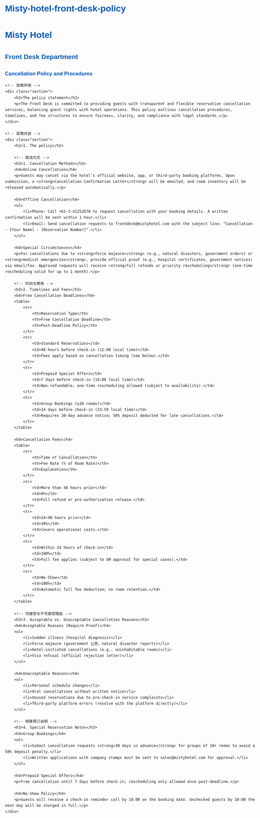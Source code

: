 # Misty-hotel-front-desk-policy
<html lang="en">
<head>
    <meta charset="UTF-8">
    <meta name="viewport" content="width=device-width, initial-scale=1.0">
    <title>Misty Hotel Front Desk Cancellation Policy</title>
    <style>
        body { 
            font-family: Arial, sans-serif; 
            max-width: 800px; 
            margin: 20px auto; 
            padding: 20px; 
            line-height: 1.6; 
        }
        .section { 
            margin-bottom: 30px; 
            border-bottom: 1px solid #ddd; 
            padding-bottom: 20px; 
        }
        h1, h2, h3 { color: #0056b3; }
        ul { list-style: disc; margin-left: 25px; }
        ol { list-style: decimal; margin-left: 25px; }
        table { 
            width: 100%; 
            border-collapse: collapse; 
            margin: 15px 0; 
        }
        th, td { 
            border: 1px solid #ddd; 
            padding: 8px; 
            text-align: left; 
        }
        .key-note { 
            background-color: #f8f9fa; 
            padding: 15px; 
            margin: 10px 0; 
            border-radius: 5px; 
        }
        .procedure-step { 
            margin-left: 40px; 
            list-style: none; 
            counter-reset: step;
        }
        .procedure-step li::before { 
            content: "Step " counter(step) "."; 
            counter-increment: step; 
            font-weight: bold; 
            color: #0056b3; 
            margin-right: 10px; 
        }
        @media (max-width: 600px) { 
            body { font-size: 14px; }
            table { font-size: 12px; }
        }
    </style>
</head>
<body>
    <div class="header">
        <h1>Misty Hotel</h1>
        <h2>Front Desk Department</h2>
        <h3>Cancellation Policy and Procedures</h3>
    </div>

    <!-- 政策声明 -->
    <div class="section">
        <h2>The policy statement</h2>
        <p>The Front Desk is committed to providing guests with transparent and flexible reservation cancellation services, balancing guest rights with hotel operations. This policy outlines cancellation procedures, timelines, and fee structures to ensure fairness, clarity, and compliance with legal standards.</p>
    </div>

    <!-- 政策内容 -->
    <div class="section">
        <h2>1. The policy</h2>

        <!-- 取消方式 -->
        <h3>1. Cancellation Methods</h3>
        <h4>Online Cancellation</h4>
        <p>Guests may cancel via the hotel’s official website, app, or third-party booking platforms. Upon submission, a <strong>Cancellation Confirmation Letter</strong> will be emailed, and room inventory will be released automatically.</p>

        <h4>Offline Cancellation</h4>
        <ul>
            <li>Phone: Call +61-3-41252678 to request cancellation with your booking details. A written confirmation will be sent within 1 hour.</li>
            <li>Email: Send cancellation requests to frontdesk@mistyhotel.com with the subject line: "Cancellation - [Your Name] - [Reservation Number]".</li>
        </ul>

        <h4>Special Circumstances</h4>
        <p>For cancellations due to <strong>force majeure</strong> (e.g., natural disasters, government orders) or <strong>medical emergencies</strong>, provide official proof (e.g., hospital certificates, government notices) via email/fax. Approved requests will receive <strong>full refunds or priority rescheduling</strong> (one-time rescheduling valid for up to 1 month).</p>

        <!-- 时间与费用 -->
        <h3>2. Timelines and Fees</h3>
        <h4>Free Cancellation Deadlines</h4>
        <table>
            <tr>
                <th>Reservation Type</th>
                <th>Free Cancellation Deadline</th>
                <th>Post-Deadline Policy</th>
            </tr>
            <tr>
                <td>Standard Reservations</td>
                <td>48 hours before check-in (12:00 local time)</td>
                <td>Fees apply based on cancellation timing (see below).</td>
            </tr>
            <tr>
                <td>Prepaid Special Offers</td>
                <td>7 days before check-in (18:00 local time)</td>
                <td>Non-refundable; one-time rescheduling allowed (subject to availability).</td>
            </tr>
            <tr>
                <td>Group Bookings (≥10 rooms)</td>
                <td>14 days before check-in (23:59 local time)</td>
                <td>Requires 30-day advance notice; 50% deposit deducted for late cancellations.</td>
            </tr>
        </table>

        <h4>Cancellation Fees</h4>
        <table>
            <tr>
                <th>Time of Cancellation</th>
                <th>Fee Rate (% of Room Rate)</th>
                <th>Explanation</th>
            </tr>
            <tr>
                <td>More than 48 hours prior</td>
                <td>0%</td>
                <td>Full refund or pre-authorization release.</td>
            </tr>
            <tr>
                <td>24–48 hours prior</td>
                <td>30%</td>
                <td>Covers operational costs.</td>
            </tr>
            <tr>
                <td>Within 24 hours of check-in</td>
                <td>100%</td>
                <td>Full fee applies (subject to GM approval for special cases).</td>
            </tr>
            <tr>
                <td>No-Show</td>
                <td>100%</td>
                <td>Automatic full fee deduction; no room retention.</td>
            </tr>
        </table>

        <!-- 可接受与不可接受理由 -->
        <h3>3. Acceptable vs. Unacceptable Cancellation Reasons</h3>
        <h4>Acceptable Reasons (Require Proof)</h4>
        <ul>
            <li>Sudden illness (hospital diagnosis)</li>
            <li>Force majeure (government 公告，natural disaster reports)</li>
            <li>Hotel-initiated cancellations (e.g., uninhabitable rooms)</li>
            <li>Visa refusal (official rejection letter)</li>
        </ul>

        <h4>Unacceptable Reasons</h4>
        <ul>
            <li>Personal schedule changes</li>
            <li>Oral cancellations without written notice</li>
            <li>Unused reservations due to pre-check-in service complaints</li>
            <li>Third-party platform errors (resolve with the platform directly)</li>
        </ul>

        <!-- 特殊预订说明 -->
        <h3>4. Special Reservation Notes</h3>
        <h4>Group Bookings</h4>
        <ul>
            <li>Submit cancellation requests <strong>30 days in advance</strong> for groups of 10+ rooms to avoid a 50% deposit penalty.</li>
            <li>Written applications with company stamps must be sent to sales@mistyhotel.com for approval.</li>
        </ul>

        <h4>Prepaid Special Offers</h4>
        <p>Free cancellation until 7 days before check-in; rescheduling only allowed once post-deadline.</p>

        <h4>No-Show Policy</h4>
        <p>Guests will receive a check-in reminder call by 18:00 on the booking date. Unchecked guests by 10:00 the next day will be charged in full.</p>
    </div>
</body>
</html>
